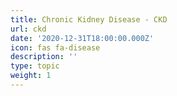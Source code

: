 ```yaml
---
title: Chronic Kidney Disease - CKD
url: ckd
date: '2020-12-31T18:00:00.000Z'
icon: fas fa-disease
description: ''
type: topic
weight: 1
---
```



